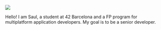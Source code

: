 ![](https://media.giphy.com/media/5q6Ye2MmMLnqhxP1rT/giphy.gif)

Hello! I am Saul, a student at 42 Barcelona and a FP program for multiplatform application developers. My goal is to be a senior developer.
